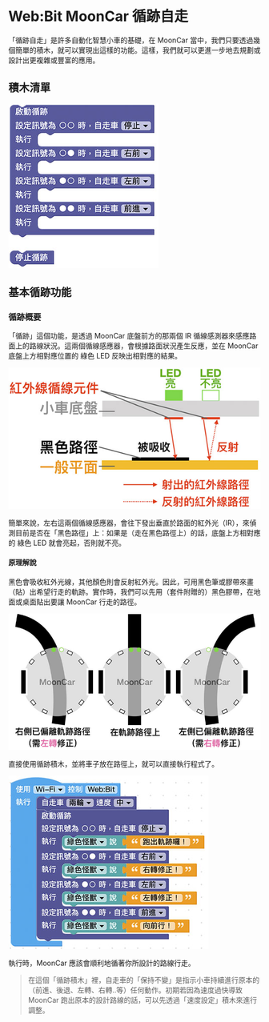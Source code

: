 # Web:Bit MoonCar 循跡自走

「循跡自走」是許多自動化智慧小車的基礎，在 MoonCar 當中，我們只要透過幾個簡單的積木，就可以實現出這樣的功能。這樣，我們就可以更進一步地去規劃或設計出更複雜或豐富的應用。

## 積木清單

![MoonCar 登月小車](../../../../media/zh-tw/education/extension-mooncar/track-01.jpg)

## 基本循跡功能

### 循跡概要

「循跡」這個功能，是透過 MoonCar 底盤前方的那兩個 IR 循線感測器來感應路面上的路線狀況。這兩個循線感應器，會根據路面狀況產生反應，並在 MoonCar 底盤上方相對應位置的 綠色 LED 反映出相對應的結果。

![MoonCar 登月小車](../../../../media/zh-tw/education/extension-mooncar/track-02.jpg)

簡單來說，左右這兩個循線感應器，會往下發出垂直於路面的紅外光（IR），來偵測目前是否在「黑色路徑」上：如果是（走在黑色路徑上）的話，底盤上方相對應的 綠色 LED 就會亮起，否則就不亮。

#### 原理解說

黑色會吸收紅外光線，其他顏色則會反射紅外光。因此，可用黑色筆或膠帶來畫（貼）出希望行走的軌跡。實作時，我們可以先用（套件附贈的）黑色膠帶，在地面或桌面貼出要讓 MoonCar 行走的路徑。

![MoonCar 登月小車](../../../../media/zh-tw/education/extension-mooncar/track-03.jpg)

直接使用循跡積木，並將車子放在路徑上，就可以直接執行程式了。

![MoonCar 登月小車](../../../../media/zh-tw/education/extension-mooncar/track-04.jpg)

執行時，MoonCar 應該會順利地循著你所設計的路線行走。

> 在這個「循跡積木」裡，自走車的「保持不變」是指示小車持續進行原本的（前進、後退、左轉、右轉..等）任何動作。初期若因為速度過快導致 MoonCar 跑出原本的設計路線的話，可以先透過「速度設定」積木來進行調整。